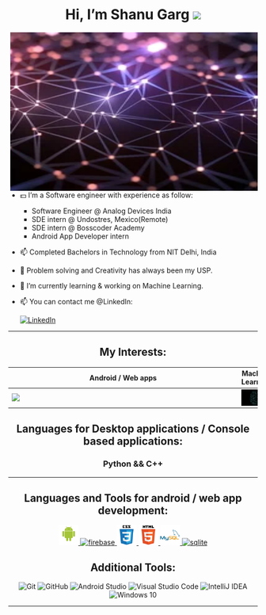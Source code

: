 <h1 align="center">  Hi, I’m Shanu Garg <img src="https://raw.githubusercontent.com/MartinHeinz/MartinHeinz/master/wave.gif" width="30px"></h1>

<p><img align="right" alt="Coding" width="500" height="320" src="https://github.com/Shanugarg499/Shanugarg499/blob/main/lightsimage.webp?raw=true"/></br></p>
   
- 💵 I’m a Software engineer with experience as follow:
    <ul type="square" align ="centre">
      <li> Software Engineer @ Analog Devices India </li>
      <li> SDE intern @ Undostres, Mexico(Remote) </li>
      <li> SDE intern @ Bosscoder Academy </li>
      <li> Android App Developer intern </li>
    </ul>

- 📫 Completed Bachelors in Technology from NIT Delhi, India

- 💞️ Problem solving and Creativity has always been my USP.

- 🌱 I’m currently learning & working on Machine Learning.


- 📫 You can contact me @LinkedIn: 
    <p> <a href = "https://www.linkedin.com/in/shanu-garg-a46672190/"><img alt="LinkedIn" src="https://img.shields.io/badge/linkedin-%230077B5.svg?&logo=linkedin&logoColor=white"/></a></p>
 
      
<hr>
<h2 align="center">My Interests:</br></h2>

Android / Web apps | Machine Learning
------------ | -------------
<img align="left" width="450" src="https://github.com/Shanugarg499/Shanugarg499/blob/main/techimage.gif?raw=true"/> | <img align="right" width="450" src="https://github.com/Shanugarg499/Shanugarg499/blob/main/ML_image_1.gif"/>


<h2 align="center">Languages for Desktop applications / Console based applications:</h2>
<h3 align="center">Python && C++<br></h3>


<hr>

<h2 align="center">Languages and Tools for android / web app development:</h2>
<div align="center">
<p align="center"> <a href="https://developer.android.com" target="_blank"> <img src="https://raw.githubusercontent.com/devicons/devicon/master/icons/android/android-original-wordmark.svg" alt="android" width="40" height="40"/> </a><a href="https://firebase.google.com/" target="_blank"> <img src="https://www.vectorlogo.zone/logos/firebase/firebase-icon.svg" alt="firebase" width="40" height="40"/> </a><a href="https://www.w3schools.com/css/" target="_blank"> <img src="https://raw.githubusercontent.com/devicons/devicon/master/icons/css3/css3-original-wordmark.svg" alt="css3" width="40" height="40"/> </a> <a href="https://www.w3.org/html/" target="_blank"> <img src="https://raw.githubusercontent.com/devicons/devicon/master/icons/html5/html5-original-wordmark.svg" alt="html5" width="40" height="40"/> </a><a href="https://www.mysql.com/" target="_blank"> <img src="https://raw.githubusercontent.com/devicons/devicon/master/icons/mysql/mysql-original-wordmark.svg" alt="mysql" width="40" height="40"/>  </a><a href="https://www.sqlite.org/" target="_blank"> <img src="https://www.vectorlogo.zone/logos/sqlite/sqlite-icon.svg" alt="sqlite" width="40" height="40"/></a>
</div>

<h2 align="center">Additional Tools:<br></h2>
<div align="center">
<p>
    <img alt="Git" src="https://img.shields.io/badge/Git%20-%23F05033.svg?logo=git&logoColor=white">
    <img alt="GitHub" src="https://img.shields.io/badge/github-%23121011.svg?logo=github&logoColor=white"/>
    <img alt="Android Studio" src="https://img.shields.io/badge/AndroidStudio-5C2D91.svg?logo=android-studio&logoColor=white"/>
    <img alt="Visual Studio Code" src="https://img.shields.io/badge/Visual%20Studio%20Code-0078d7.svg?logo=visual-studio-code&logoColor=white">
    <img alt="IntelliJ IDEA" src="https://img.shields.io/badge/IntelliJIDEA-000000.svg?logo=intellij-idea&logoColor=white"/>
    <img alt="Windows 10" src="https://img.shields.io/badge/Windows-0078D6?&logo=windows&logoColor=white" />

</p>
</div>

<hr>
